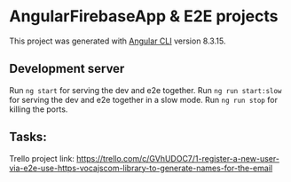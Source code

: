 # AngularFirebaseApp & E2E projects

This project was generated with [Angular CLI](https://github.com/angular/angular-cli) version 8.3.15.

## Development server

Run `ng start` for serving the dev and e2e together.
Run `ng run start:slow` for serving the dev and e2e together in a slow mode.
Run `ng run stop` for killing the ports.

## Tasks:

Trello project link: https://trello.com/c/GVhUDOC7/1-register-a-new-user-via-e2e-use-https-vocajscom-library-to-generate-names-for-the-email
